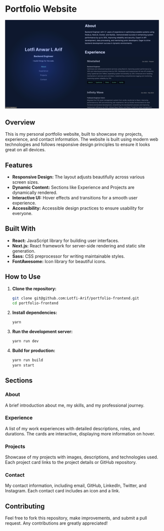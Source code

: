 # Portfolio Website

![Portfolio Screenshot](./public/page.png)

## Overview

This is my personal portfolio website, built to showcase my projects, experience, and contact information. The website is built using modern web technologies and follows responsive design principles to ensure it looks great on all devices.

## Features

- **Responsive Design:** The layout adjusts beautifully across various screen sizes.
- **Dynamic Content:** Sections like Experience and Projects are dynamically rendered.
- **Interactive UI:** Hover effects and transitions for a smooth user experience.
- **Accessibility:** Accessible design practices to ensure usability for everyone.

## Built With

- **React:** JavaScript library for building user interfaces.
- **Next.js:** React framework for server-side rendering and static site generation.
- **Sass:** CSS preprocessor for writing maintainable styles.
- **FontAwesome:** Icon library for beautiful icons.

## How to Use

1. **Clone the repository:**

   ```bash
   git clone git@github.com:Lotfi-Arif/portfolio-frontend.git
   cd portfolio-frontend
   ```

2. **Install dependencies:**

   ```bash
   yarn
   ```

3. **Run the development server:**

   ```bash
   yarn run dev
   ```

4. **Build for production:**
   ```bash
   yarn run build
   yarn start
   ```

## Sections

### About

A brief introduction about me, my skills, and my professional journey.

### Experience

A list of my work experiences with detailed descriptions, roles, and durations. The cards are interactive, displaying more information on hover.

### Projects

Showcase of my projects with images, descriptions, and technologies used. Each project card links to the project details or GitHub repository.

### Contact

My contact information, including email, GitHub, LinkedIn, Twitter, and Instagram. Each contact card includes an icon and a link.

## Contributing

Feel free to fork this repository, make improvements, and submit a pull request. Any contributions are greatly appreciated!

